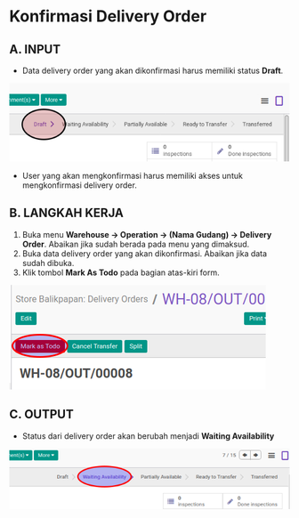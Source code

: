 # Konfirmasi Delivery Order

## A. INPUT

* Data delivery order yang akan dikonfirmasi harus memiliki status **Draft**.

![](../../img/delivery-order/status-draft.png)

* User yang akan mengkonfirmasi harus memiliki akses untuk mengkonfirmasi delivery order.

## B. LANGKAH KERJA

1. Buka menu **Warehouse -> Operation -> (Nama Gudang) -> Delivery Order**. Abaikan jika sudah berada pada menu yang dimaksud.
2. Buka data delivery order yang akan dikonfirmasi. Abaikan jika data sudah dibuka.
3. Klik tombol **Mark As Todo** pada bagian atas-kiri form.

![](../../img/delivery-order/tombol-mark-as-todo.png)

## C. OUTPUT

* Status dari delivery order akan berubah menjadi **Waiting Availability**

![](../../img/delivery-order/status-waiting.png)
